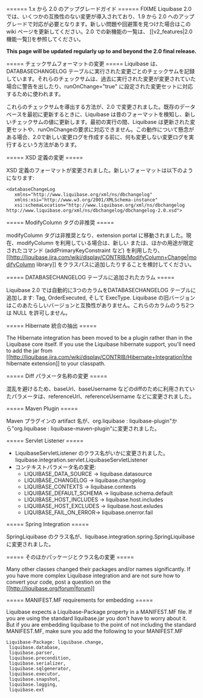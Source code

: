 ====== 1.x から 2.0 のアップグレードガイド ======
FIXME
Liquibase 2.0 では、いくつかの互換性のない変更が導入されており、1.9 から 2.0 へのアップグレードで対応が必要となります。新しい問題や回避策を見つけた場合はこの wiki ページを更新してください。2.0 での新機能の一覧は、 [[v2_features|2.0 機能一覧]]を参照してください。

**This page will be updated regularly up to and beyond the 2.0 final release.**

===== チェックサムフォーマットの変更 =====
Liquibase は、DATABASECHANGELOG テーブルに実行された変更ごとのチェックサムを記録しています。それらのチェックサムは、過去に実行された変更が変更されていた場合に警告を出したり、runOnChange="true" に設定された変更セットに対応するために使われます。

これらのチェックサムを導出する方法が、2.0 で変更されました。既存のデータベースを最初に更新するときに、Liquibase は昔のフォーマットを検知し、新しいチェックサムの値に更新します。最初の実行の間、Liquibase は更新された変更セットや、runOnChangeの要求に対応できません。この動作について懸念がある場合、2.0で新しい変更ログを作成する前に、何も変更しない変更ログを実行するという方法があります。

===== XSD 定義の変更 =====

XSD 定義のフォーマットが変更されました。新しいフォーマットは以下のようになります:

    <databaseChangeLog
       xmlns="http://www.liquibase.org/xml/ns/dbchangelog"
       xmlns:xsi="http://www.w3.org/2001/XMLSchema-instance"
       xsi:schemaLocation="http://www.liquibase.org/xml/ns/dbchangelog http://www.liquibase.org/xml/ns/dbchangelog/dbchangelog-2.0.xsd">


===== ModifyColumn タグの非推奨 =====

modifyColumn タグは非推奨となり、extension portal に移動されました。現在、modifyColumn を利用している場合は、新しい <modifyDataType> または、ほかの用途が限定されたコマンド (addPrimaryKeyConstraint など) を利用したり、[[http://liquibase.jira.com/wiki/display/CONTRIB/ModifyColumn+Change|modifyColumn library]] をクラスパスに追加したりすることを検討してください。

===== DATABASECHANGELOG テーブルに追加されたカラム =====

Liquibase 2.0 では自動的に3つのカラムをDATABASECHANGELOG テーブルに追加します:  Tag, OrderExecuted, そして ExecType.  Liquibase の旧バージョンはこのあたらしいバージョンと互換性がありません。これらのカラムのうち2つは NULL を許可しません。

===== Hibernate 統合の抽出 =====

The Hibernate integration has been moved to be a plugin rather than in the Liquibase core itself.  If you use the Liquibase hibernate support, you'll need to add the jar from [[http://liquibase.jira.com/wiki/display/CONTRIB/Hibernate+Integration|the hibernate extension]] to your classpath.


===== Diff パラメータ名称の変更 =====

混乱を避けるため、baseUrl、baseUsername などのdiffのために利用されていたパラメータは、referenceUrl、referenceUsername などに変更されました。

===== Maven Plugin =====

Maven プラグインの artifact 名が、org.liquibase : liquibase-plugin"から"org.liquibase : liquibase-maven-plugin"に変更されました。

===== Servlet Listener =====

  * LiquibaseServletListener のクラス名がいかに変更されました。 liquibase.integration.servlet.LiquibaseServletListener
  * コンテキストパラメータ名の変更:
    * LIQUIBASE_DATA_SOURCE -> liquibase.datasource
    * LIQUIBASE_CHANGELOG -> liquibase.changelog
    * LIQUIBASE_CONTEXTS -> liquibase.contexts
    * LIQUIBASE_DEFAULT_SCHEMA -> liquibase.schema.default
    * LIQUIBASE_HOST_INCLUDES -> liquibase.host.includes
    * LIQUIBASE_HOST_EXCLUDES -> liquibase.host.exludes
    * LIQUIBASE_FAIL_ON_ERROR-> liquibase.onerror.fail


===== Spring Integration =====

SpringLiquibase のクラス名が、liquibase.integration.spring.SpringLiquibase に変更されました。

===== そのほかパッケージとクラス名の変更 =====

Many other classes changed their packages and/or names significantly.  If you have more complex Liquibase integration and are not sure how to convert your code, post a question on the [[http://liquibase.org/forum|forum]]


===== MANIFEST.MF requirements for embedding =====

Liquibase expects a Liquibase-Package property in a MANIFEST.MF file.  If you are using the standard liquibase.jar you don't have to worry about it. But if you are embedding liquibase to the point of not including the standard MANIFEST.MF, make sure you add the following to your MANIFEST.MF

    Liquibase-Package: liquibase.change,
     liquibase.database,
     liquibase.parser,
     liquibase.precondition,
     liquibase.serializer,
     liquibase.sqlgenerator,
     liquibase.executor,
     liquibase.snapshot,
     liquibase.logging,
     liquibase.ext

